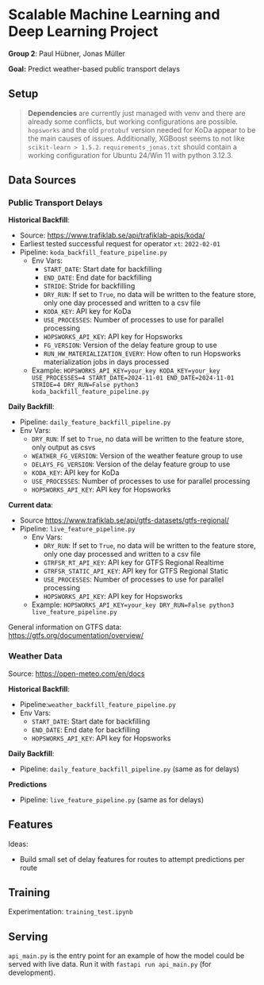 # Scalable Machine Learning and Deep Learning Project
**Group 2**: Paul Hübner, Jonas Müller

**Goal:** Predict weather-based public transport delays

## Setup

> **Dependencies** are currently just managed with venv and there are already some conflicts, but working configurations are possible.
`hopsworks` and the old `protobuf` version needed for KoDa appear to be the main causes of issues.
Additionally, XGBoost seems to not like `scikit-learn > 1.5.2`.
`requirements_jonas.txt` should contain a working configuration for Ubuntu 24/Win 11 with python 3.12.3.

## Data Sources

### Public Transport Delays
**Historical Backfill**:
- Source: https://www.trafiklab.se/api/trafiklab-apis/koda/
- Earliest tested successful request for operator `xt`: `2022-02-01`
- Pipeline: `koda_backfill_feature_pipeline.py`
  - Env Vars:
    - `START_DATE`: Start date for backfilling
    - `END_DATE`: End date for backfilling
    - `STRIDE`: Stride for backfilling
    - `DRY_RUN`: If set to `True`, no data will be written to the feature store, only one day processed and written to a csv file
    - `KODA_KEY`: API key for KoDa
    - `USE_PROCESSES`: Number of processes to use for parallel processing
    - `HOPSWORKS_API_KEY`: API key for Hopsworks
    - `FG_VERSION`: Version of the delay feature group to use
    - `RUN_HW_MATERIALIZATION_EVERY`: How often to run Hopsworks materialization jobs in days processed
  - Example: `HOPSWORKS_API_KEY=your_key KODA_KEY=your_key USE_PROCESSES=4 START_DATE=2024-11-01 END_DATE=2024-11-01 STRIDE=4 DRY_RUN=False python3 koda_backfill_feature_pipeline.py`

**Daily Backfill**:
- Pipeline: `daily_feature_backfill_pipeline.py`
- Env Vars:
  - `DRY_RUN`: If set to `True`, no data will be written to the feature store, only output as csvs
  - `WEATHER_FG_VERSION`: Version of the weather feature group to use
  - `DELAYS_FG_VERSION`: Version of the delay feature group to use
  - `KODA_KEY`: API key for KoDa
  - `USE_PROCESSES`: Number of processes to use for parallel processing
  - `HOPSWORKS_API_KEY`: API key for Hopsworks

**Current data**:
- Source https://www.trafiklab.se/api/gtfs-datasets/gtfs-regional/
- Pipeline: `live_feature_pipeline.py`
  - Env Vars:
    - `DRY_RUN`: If set to `True`, no data will be written to the feature store, only one day processed and written to a csv file
    - `GTRFSR_RT_API_KEY`: API key for GTFS Regional Realtime
    - `GTRFSR_STATIC_API_KEY`: API key for GTFS Regional Static
    - `USE_PROCESSES`: Number of processes to use for parallel processing
    - `HOPSWORKS_API_KEY`: API key for Hopsworks
  - Example: `HOPSWORKS_API_KEY=your_key DRY_RUN=False python3 live_feature_pipeline.py`

General information on GTFS data: https://gtfs.org/documentation/overview/

### Weather Data
Source: https://open-meteo.com/en/docs

**Historical Backfill**:
- Pipeline:`weather_backfill_feature_pipeline.py`
- Env Vars:
  - `START_DATE`: Start date for backfilling
  - `END_DATE`: End date for backfilling
  - `HOPSWORKS_API_KEY`: API key for Hopsworks 

**Daily Backfill**:
- Pipeline: `daily_feature_backfill_pipeline.py` (same as for delays)

**Predictions**
- Pipeline: `live_feature_pipeline.py` (same as for delays)

## Features
Ideas:
- Build small set of delay features for routes to attempt predictions per route

## Training
Experimentation: `training_test.ipynb`

## Serving
`api_main.py` is the entry point for an example of how the model could be served with live data.
Run it with `fastapi run api_main.py` (for development).